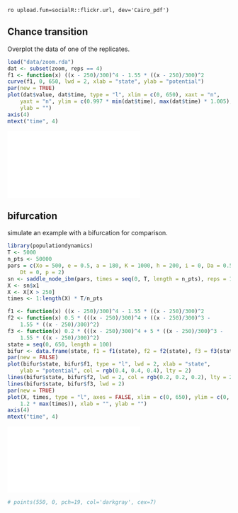 `ro upload.fun=socialR::flickr.url, dev='Cairo_pdf')`


## Chance transition

Overplot the data of one of the replicates. 



```r
load("data/zoom.rda")
dat <- subset(zoom, reps == 4)
f1 <- function(x) ((x - 250)/300)^4 - 1.55 * ((x - 250)/300)^2
curve(f1, 0, 650, lwd = 2, xlab = "state", ylab = "potential")
par(new = TRUE)
plot(dat$value, dat$time, type = "l", xlim = c(0, 650), xaxt = "n", 
    yaxt = "n", ylim = c(0.997 * min(dat$time), max(dat$time) * 1.005), xlab = "", 
    ylab = "")
axis(4)
mtext("time", 4)
```

![plot of chunk unnamed-chunk-1](figure/unnamed-chunk-1.pdf) 



## bifurcation

simulate an example with a bifurcation for comparison.  



```r
library(populationdynamics)
T <- 5000
n_pts <- 50000
pars = c(Xo = 500, e = 0.5, a = 180, K = 1000, h = 200, i = 0, Da = 0.5, 
    Dt = 0, p = 2)
sn <- saddle_node_ibm(pars, times = seq(0, T, length = n_pts), reps = 1)
X <- sn$x1
X <- X[X > 250]
times <- 1:length(X) * T/n_pts
```







```r
f1 <- function(x) ((x - 250)/300)^4 - 1.55 * ((x - 250)/300)^2
f2 <- function(x) 0.5 * (((x - 250)/300)^4 + ((x - 250)/300)^3 - 
    1.55 * ((x - 250)/300)^2)
f3 <- function(x) 0.2 * (((x - 250)/300)^4 + 5 * ((x - 250)/300)^3 - 
    1.55 * ((x - 250)/300)^2)
state = seq(0, 650, length = 100)
bifur <- data.frame(state, f1 = f1(state), f2 = f2(state), f3 = f3(state))
par(new = FALSE)
plot(bifur$state, bifur$f1, type = "l", lwd = 2, xlab = "state", 
    ylab = "potential", col = rgb(0.4, 0.4, 0.4), lty = 2)
lines(bifur$state, bifur$f2, lwd = 2, col = rgb(0.2, 0.2, 0.2), lty = 2)
lines(bifur$state, bifur$f3, lwd = 2)
par(new = TRUE)
plot(X, times, type = "l", axes = FALSE, xlim = c(0, 650), ylim = c(0, 
    1.2 * max(times)), xlab = "", ylab = "")
axis(4)
mtext("time", 4)
```

![plot of chunk unnamed-chunk-3](figure/unnamed-chunk-3.pdf) 

```r
# points(550, 0, pch=19, col='darkgray', cex=7)
```










